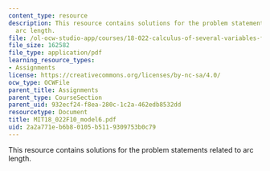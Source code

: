 ```yaml
---
content_type: resource
description: This resource contains solutions for the problem statements related to
  arc length.
file: /ol-ocw-studio-app/courses/18-022-calculus-of-several-variables-fall-2010/2a2a771eb6b80105b5119309753b0c79_MIT18_022F10_model6.pdf
file_size: 162582
file_type: application/pdf
learning_resource_types:
- Assignments
license: https://creativecommons.org/licenses/by-nc-sa/4.0/
ocw_type: OCWFile
parent_title: Assignments
parent_type: CourseSection
parent_uid: 932ecf24-f8ea-280c-1c2a-462edb8532dd
resourcetype: Document
title: MIT18_022F10_model6.pdf
uid: 2a2a771e-b6b8-0105-b511-9309753b0c79
---
```

This resource contains solutions for the problem statements related to arc length.